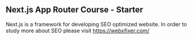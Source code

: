 ## Next.js App Router Course - Starter

Next.js is a framework for developing SEO optimized website. In order to study more about SEO please visit https://webxfixer.com/
